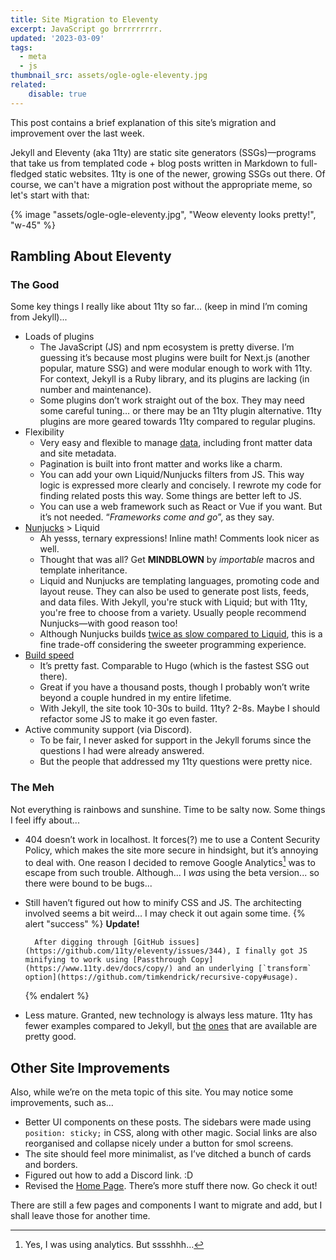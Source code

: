 ```yaml
---
title: Site Migration to Eleventy
excerpt: JavaScript go brrrrrrrrr.
updated: '2023-03-09'
tags:
  - meta
  - js
thumbnail_src: assets/ogle-ogle-eleventy.jpg
related:
    disable: true
---
```


This post contains a brief explanation of this site’s migration and improvement over the last week.

Jekyll and Eleventy (aka 11ty) are static site generators (SSGs)—programs that take us from templated code + blog posts written in Markdown to full-fledged static websites. 11ty is one of the newer, growing SSGs out there. Of course, we can't have a migration post without the appropriate meme, so let's start with that:

{% image "assets/ogle-ogle-eleventy.jpg", "Weow eleventy looks pretty!", "w-45" %}

## Rambling About Eleventy

### The Good

Some key things I really like about 11ty so far... (keep in mind I’m coming from Jekyll)...

- Loads of plugins
    - The JavaScript (JS) and npm ecosystem is pretty diverse. I’m guessing it’s because most plugins were built for Next.js (another popular, mature SSG) and were modular enough to work with 11ty. For context, Jekyll is a Ruby library, and its plugins are lacking (in number and maintenance).
    - Some plugins don’t work straight out of the box. They may need some careful tuning… or there may be an 11ty plugin alternative. 11ty plugins are more geared towards 11ty compared to regular plugins.
- Flexibility
    - Very easy and flexible to manage [data](https://www.11ty.dev/docs/data-cascade/), including front matter data and site metadata.
    - Pagination is built into front matter and works like a charm.
    - You can add your own Liquid/Nunjucks filters from JS. This way logic is expressed more clearly and concisely. I rewrote my code for finding related posts this way. Some things are better left to JS.
    - You can use a web framework such as React or Vue if you want. But it’s not needed. “*Frameworks come and go*”, as they say.
- [Nunjucks](https://mozilla.github.io/nunjucks/) > Liquid
    - Ah yesss, ternary expressions! Inline math! Comments look nicer as well.
    - Thought that was all? Get **MINDBLOWN** by *importable* macros and template inheritance.
    - Liquid and Nunjucks are templating languages, promoting code and layout reuse. They can also be used to generate post lists, feeds, and data files. With Jekyll, you're stuck with Liquid; but with 11ty, you're free to choose from a variety. Usually people recommend Nunjucks—with good reason too!
    - Although Nunjucks builds [twice as slow compared to Liquid](https://docs.google.com/spreadsheets/d/1-H3wmT7q7m7G7d5M_dCLxQOiAAX3TP0byQdf0pP1fAQ/edit#gid=604275556), this is a fine trade-off considering the sweeter programming experience.
- [Build speed](https://www.zachleat.com/web/build-benchmark/)
    - It’s pretty fast. Comparable to Hugo (which is the fastest SSG out there).
    - Great if you have a thousand posts, though I probably won’t write beyond a couple hundred in my entire lifetime.
    - With Jekyll, the site took 10-30s to build. 11ty? 2-8s. Maybe I should refactor some JS to make it go even faster.
- Active community support (via Discord).
    - To be fair, I never asked for support in the Jekyll forums since the questions I had were already answered.
    - But the people that addressed my 11ty questions were pretty nice.

### The Meh

Not everything is rainbows and sunshine. Time to be salty now. Some things I feel iffy about...

- 404 doesn’t work in localhost. It forces(?) me to use a Content Security Policy, which makes the site more secure in hindsight, but it’s annoying to deal with. One reason I decided to remove Google Analytics[^a] was to escape from such trouble. Although... I _was_ using the beta version... so there were bound to be bugs...
- Still haven’t figured out how to minify CSS and JS. The architecting involved seems a bit weird… I may check it out again some time.
    {% alert "success" %}
        **Update!**

        After digging through [GitHub issues](https://github.com/11ty/eleventy/issues/344), I finally got JS minifying to work using [Passthrough Copy](https://www.11ty.dev/docs/copy/) and an underlying [`transform` option](https://github.com/timkendrick/recursive-copy#usage).
    {% endalert %}
- Less mature. Granted, new technology is always less mature. 11ty has fewer examples compared to Jekyll, but [the][starter-1] [ones][starter-2] that are available are pretty good.

[starter-1]: https://github.com/11ty/eleventy-base-blog
[starter-2]: https://github.com/google/eleventy-high-performance-blog

## Other Site Improvements

Also, while we’re on the meta topic of this site. You may notice some improvements, such as…

- Better UI components on these posts. The sidebars were made using `position: sticky;` in CSS, along with other magic. Social links are also reorganised and collapse nicely under a button for smol screens.
- The site should feel more minimalist, as I’ve ditched a bunch of cards and borders.
- Figured out how to add a Discord link. :D
- Revised the [Home Page](/). There’s more stuff there now. Go check it out!

There are still a few pages and components I want to migrate and add, but I shall leave those for another time.

[^a]: Yes, I was using analytics. But sssshhh…